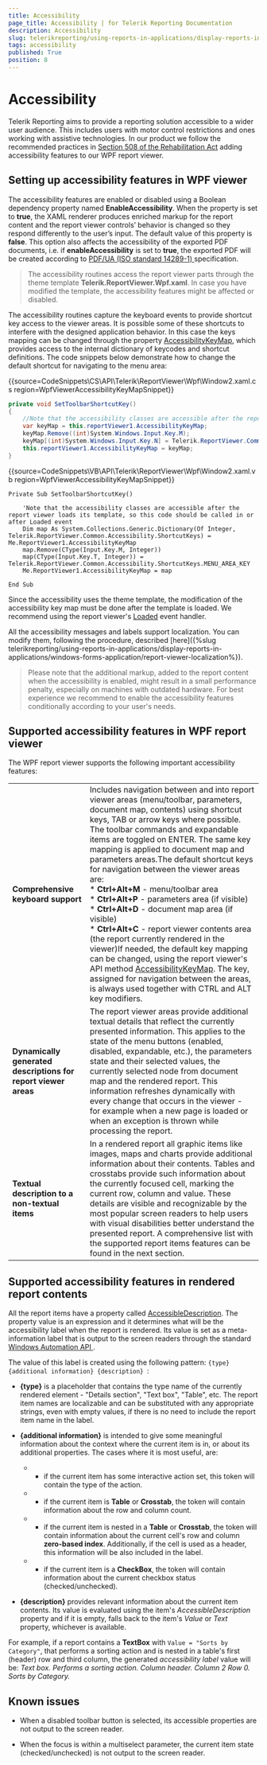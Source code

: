 ```yaml
---
title: Accessibility
page_title: Accessibility | for Telerik Reporting Documentation
description: Accessibility
slug: telerikreporting/using-reports-in-applications/display-reports-in-applications/wpf-application/accessibility
tags: accessibility
published: True
position: 8
---
```


# Accessibility



Telerik Reporting aims to provide a reporting solution accessible to a wider user audience.         This includes users with motor control restrictions and ones working with assistive technologies.         In our product we follow the recommended practices in          [Section 508 of the Rehabilitation Act](http://www.section508.gov/)          adding accessibility features to our WPF report viewer.       

## Setting up accessibility features in WPF viewer

The accessibility features are enabled or disabled using a Boolean dependency property named           __EnableAccessibility__. When the property is set to __true__, the XAML renderer produces enriched markup for the report content           and the report viewer controls’ behavior is changed so they respond differently to the user’s input. The default value of this property is __false__.           This option also affects the accessibility of the exported PDF documents, i.e. if __enableAccessibility__         is set to __true__, the exported PDF will be created according to            [            PDF/UA (ISO standard 14289-1)          ](https://en.wikipedia.org/wiki/PDF/UA)            specification.         

> The accessibility routines access the report viewer parts through the theme template  __Telerik.ReportViewer.Wpf.xaml__.              In case you have modified the template, the accessibility features might be affected or disabled.           

The accessibility routines capture the keyboard events to provide shortcut key access to the viewer areas.           It is possible some of these shortcuts to interfere with the designed application behavior.           In this case the keys mapping can be changed through the property            [AccessibilityKeyMap](/reporting/api/Telerik.ReportViewer.Wpf#Telerik_ReportViewer_Wpf_AccessibilityKeyMap),           which provides access to the internal dictionary of keycodes and shortcut definitions.           The code snippets below demonstrate how to change the default shortcut for navigating to the menu area:         

{{source=CodeSnippets\CS\API\Telerik\ReportViewer\Wpf\Window2.xaml.cs region=WpfViewerAccessibilityKeyMapSnippet}}
````C#
private void SetToolbarShortcutKey()
{
    //Note that the accessibility classes are accessible after the report viewer loads its template, so this code should be called in or after Loaded event
    var keyMap = this.reportViewer1.AccessibilityKeyMap;
    keyMap.Remove((int)System.Windows.Input.Key.M);
    keyMap[(int)System.Windows.Input.Key.N] = Telerik.ReportViewer.Common.Accessibility.ShortcutKeys.MENU_AREA_KEY;
    this.reportViewer1.AccessibilityKeyMap = keyMap;
}
````
{{source=CodeSnippets\VB\API\Telerik\ReportViewer\Wpf\Window2.xaml.vb region=WpfViewerAccessibilityKeyMapSnippet}}
````VB
Private Sub SetToolbarShortcutKey()

    'Note that the accessibility classes are accessible after the report viewer loads its template, so this code should be called in or after Loaded event
    Dim map As System.Collections.Generic.Dictionary(Of Integer, Telerik.ReportViewer.Common.Accessibility.ShortcutKeys) = Me.ReportViewer1.AccessibilityKeyMap
    map.Remove(CType(Input.Key.M, Integer))
    map(CType(Input.Key.T, Integer)) = Telerik.ReportViewer.Common.Accessibility.ShortcutKeys.MENU_AREA_KEY
    Me.ReportViewer1.AccessibilityKeyMap = map

End Sub
````

Since the accessibility uses the theme template, the modification of the accessibility key map must be done after the template is loaded.           We recommend using the report viewer's            [Loaded](https://msdn.microsoft.com/en-us/library/system.windows.frameworkelement.loaded(v=vs.110).aspx)                      event handler.         

All the accessibility messages and labels support localization. You can modify them, following the procedure, described           [here]({%slug telerikreporting/using-reports-in-applications/display-reports-in-applications/windows-forms-application/report-viewer-localization%}).         

> Please note that the additional markup, added to the report content when the accessibility is enabled, might result in a small performance penalty,             especially on machines with outdated hardware. For best experience we recommend to enable the accessibility features conditionally according to your user's needs.           

## Supported accessibility features in WPF report viewer

The WPF report viewer supports the following important accessibility features:         

|   |   |
| ------ | ------ |
 __Comprehensive keyboard support__ |Includes navigation between and into report viewer areas (menu/toolbar, parameters, document map, contents) using                 shortcut keys, TAB or arrow keys where possible. The toolbar commands and expandable items are toggled on ENTER.                 The same key mapping is applied to document map and parameters areas.The default shortcut keys for navigation between the viewer areas are:<br/>* __Ctrl+Alt+M__ - menu/toolbar area<br/>* __Ctrl+Alt+P__ - parameters area (if visible)<br/>* __Ctrl+Alt+D__ - document map area (if visible)<br/>* __Ctrl+Alt+C__ - report viewer contents area (the report currently rendered in the viewer)If needed, the default key mapping can be changed, using the report viewer's API method                   [AccessibilityKeyMap](/reporting/api/Telerik.ReportViewer.Wpf#Telerik_ReportViewer_Wpf_AccessibilityKeyMap).                 The key, assigned for navigation between the areas, is always used together with CTRL and ALT key modifiers.|
| __Dynamically generated descriptions for report viewer areas__ |The report viewer areas provide additional textual details that reflect the currently presented information.                 This applies to the state of the menu buttons (enabled, disabled, expandable, etc.),                 the parameters state and their selected values, the currently selected node from document map and the rendered report.                 This information refreshes dynamically with every change that occurs in the viewer                 - for example when a new page is loaded or when an exception is thrown while processing the report.|
| __Textual description to a non-textual items__ |In a rendered report all graphic items like images, maps and charts provide additional information about their contents.                 Tables and crosstabs provide such information about the currently focused cell, marking the current row, column and value.                 These details are visible and recognizable by the most popular screen readers to help users with visual disabilities better understand the presented report.                 A comprehensive list with the supported report items features can be found in the next section.|

## Supported accessibility features in rendered report contents

All the report items have a property called  [AccessibleDescription](/reporting/api/Telerik.Reporting.ReportItemBase#Telerik_Reporting_ReportItemBase_AccessibleDescription).           The property value is an expression and it determines what will be the accessibility label when the report is rendered.           Its value is set as a meta-information label that is output to the screen readers through the standard            [            Windows Automation API          ](https://docs.microsoft.com/en-us/dotnet/framework/ui-automation/ui-automation-overview).         

The value of this label is created using the following pattern: `{type} {additional information} {description} `:         

* __{type}__ is a placeholder that contains the type name of the currently rendered element - "Details section", "Text box", "Table", etc.               The report item names are localizable and can be substituted with any appropriate strings, even with empty values, if there is no need to include the report item name in the label.             

* __{additional information}__ is intended to give some meaningful information about the context where the current item is in, or about its additional properties.               The cases where it is most useful, are:             

   + - if the current item has some interactive action set, this token will contain the type of the action.                 

   + - if the current item is __Table__ or __Crosstab__, the token will contain information about the row and column count.                 

   + - if the current item is nested in a __Table__ or __Crosstab__, the token will contain information                   about the current cell's row and column __zero-based index__.                   Additionally, if the cell is used as a header, this information will be also included in the label.                 

   + - if the current item is a __CheckBox__, the token will contain information about the current checkbox status (checked/unchecked).                 

* __{description}__ provides relevant information about the current item contents. Its value is evaluated using the item's              *AccessibleDescription* property and if it is empty, falls back to the item's              *Value* or *Text* property, whichever is available.             

For example, if a report contains a __TextBox__ with `Value = "Sorts by Category"`,           that performs a sorting action and is nested in a table's first (header) row and third column,           the generated *accessibility label* value will be:          *Text box. Performs a sorting action. Column header. Column 2 Row 0. Sorts by Category.* 

## Known issues

* When a disabled toolbar button is selected, its accessible properties are not output to the screen reader.             

* When the focus is within a multiselect parameter, the current item state (checked/unchecked) is not output to the screen reader.

